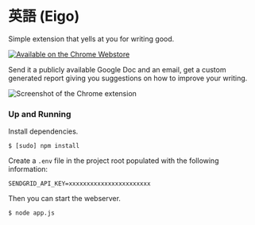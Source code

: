 # 英語 (Eigo)
Simple extension that yells at you for writing good.

[![Available on the Chrome Webstore](https://developer.chrome.com/static/images/platform-pillar/ChromeWebStore_BadgeWBorder_v2_206x58.png)](https://chrome.google.com/webstore/detail/eigo-proofread-anything-i/kpaagcfdibdfeopdcigoeemhblkfcdkc)

Send it a publicly available Google Doc and an email, get a custom generated report giving you suggestions on how to improve your writing.

![Screenshot of the Chrome extension](https://cdn.rawgit.com/gmittal/eigo/c530622c/promo/s1.png)


### Up and Running
Install dependencies.
```
$ [sudo] npm install
```
Create a ```.env``` file in the project root populated with the following information:
```
SENDGRID_API_KEY=xxxxxxxxxxxxxxxxxxxxxxx
```
Then you can start the webserver.
```
$ node app.js
```
